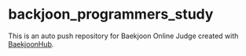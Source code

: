 # backjoon_programmers_study
This is an auto push repository for Baekjoon Online Judge created with [BaekjoonHub](https://github.com/BaekjoonHub/BaekjoonHub).
